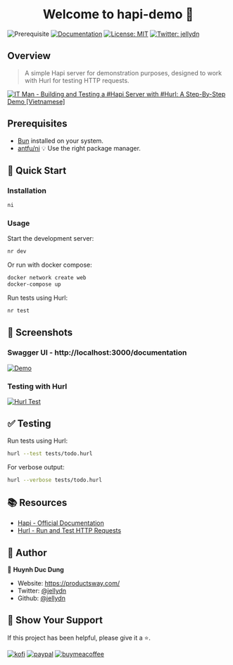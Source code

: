 <h1 align="center">Welcome to hapi-demo 👋</h1>

![Prerequisite](https://img.shields.io/badge/node-%3E%3D18-blue.svg)
[![Documentation](https://img.shields.io/badge/documentation-yes-brightgreen.svg)](http://next-swagger-doc.productsway.com/)
[![License: MIT](https://img.shields.io/badge/License-MIT-yellow.svg)](#)
[![Twitter: jellydn](https://img.shields.io/twitter/follow/jellydn.svg?style=social)](https://twitter.com/jellydn)

## Overview

> A simple Hapi server for demonstration purposes, designed to work with Hurl for testing HTTP requests.

[![IT Man - Building and Testing a #Hapi Server with #Hurl: A Step-By-Step Demo [Vietnamese]](https://i.ytimg.com/vi/LP_RXe8cM_s/hqdefault.jpg)](https://www.youtube.com/watch?v=LP_RXe8cM_s)

## Prerequisites

- [Bun](https://bun.sh/) installed on your system.
- [antfu/ni](https://github.com/antfu/ni) 💡 Use the right package manager.

## 🚀 Quick Start

### Installation

```sh
ni
```

### Usage

Start the development server:

```sh
nr dev
```

Or run with docker compose:

```sh
docker network create web
docker-compose up
```

Run tests using Hurl:

```sh
nr test
```

## 📸 Screenshots

### Swagger UI - http://localhost:3000/documentation

[![Demo](https://i.gyazo.com/bc045297c712ac770900b91acd314031.gif)](https://gyazo.com/bc045297c712ac770900b91acd314031)

### Testing with Hurl

[![Hurl Test](https://i.gyazo.com/5b2f7c30f5511f0575e7a992a0795402.gif)](https://gyazo.com/5b2f7c30f5511f0575e7a992a0795402)

## ✅ Testing

Run tests using Hurl:

```sh
hurl --test tests/todo.hurl
```

For verbose output:

```sh
hurl --verbose tests/todo.hurl
```

## 📚 Resources

- [Hapi - Official Documentation](https://hapi.dev/tutorials/?lang=en_US)
- [Hurl - Run and Test HTTP Requests](https://hurl.dev/)

## 👤 Author

👤 **Huynh Duc Dung**

- Website: https://productsway.com/
- Twitter: [@jellydn](https://twitter.com/jellydn)
- Github: [@jellydn](https://github.com/jellydn)

## 🌟 Show Your Support

If this project has been helpful, please give it a ⭐️.

[![kofi](https://img.shields.io/badge/Ko--fi-F16061?style=for-the-badge&logo=ko-fi&logoColor=white)](https://ko-fi.com/dunghd)
[![paypal](https://img.shields.io/badge/PayPal-00457C?style=for-the-badge&logo=paypal&logoColor=white)](https://paypal.me/dunghd)
[![buymeacoffee](https://img.shields.io/badge/Buy_Me_A_Coffee-FFDD00?style=for-the-badge&logo=buy-me-a-coffee&logoColor=black)](https://www.buymeacoffee.com/dunghd)
